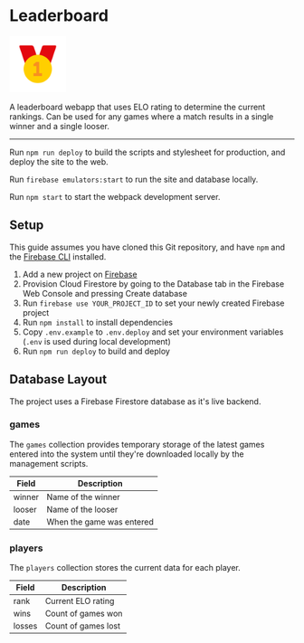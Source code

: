 # Leaderboard

<img alt="Medal Icon" src="icon.svg" width="100">

A leaderboard webapp that uses ELO rating to determine the current rankings. Can be used for any games where a match results in a single winner and a single looser.

---

Run `npm run deploy` to build the scripts and stylesheet for production, and deploy the site to the web.

Run `firebase emulators:start` to run the site and database locally.

Run `npm start` to start the webpack development server.

## Setup

This guide assumes you have cloned this Git repository, and have `npm` and the [Firebase CLI](https://firebase.google.com/docs/cli/) installed.

1. Add a new project on [Firebase](https://console.firebase.google.com/)
4. Provision Cloud Firestore by going to the Database tab in the Firebase Web Console and pressing Create database
2. Run `firebase use YOUR_PROJECT_ID` to set your newly created Firebase project
3. Run `npm install` to install dependencies
4. Copy `.env.example` to `.env.deploy` and set your environment variables (`.env` is used during local development)
5. Run `npm run deploy` to build and deploy

## Database Layout

The project uses a Firebase Firestore database as it's live backend.

### games

The `games` collection provides temporary storage of the latest games entered into the system until they're downloaded locally by the management scripts.

| Field  | Description               |
| ------ | ------------------------- |
| winner | Name of the winner        |
| looser | Name of the looser        |
| date   | When the game was entered |

### players

The `players` collection stores the current data for each player.

| Field  | Description         |
| ------ | ------------------- |
| rank   | Current ELO rating  |
| wins   | Count of games won  |
| losses | Count of games lost |
